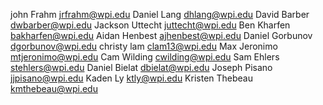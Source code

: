 john Frahm jrfrahm@wpi.edu
Daniel Lang dhlang@wpi.edu
David Barber dwbarber@wpi.edu
Jackson Uttecht juttecht@wpi.edu
Ben Kharfen bakharfen@wpi.edu
Aidan Henbest ajhenbest@wpi.edu
Daniel Gorbunov dgorbunov@wpi.edu
christy lam clam13@wpi.edu
Max Jeronimo mtjeronimo@wpi.edu
Cam Wilding cwilding@wpi.edu
Sam Ehlers stehlers@wpi.edu
Daniel Bielat dbielat@wpi.edu
Joseph Pisano jjpisano@wpi.edu
Kaden Ly ktly@wpi.edu
Kristen Thebeau kmthebeau@wpi.edu
